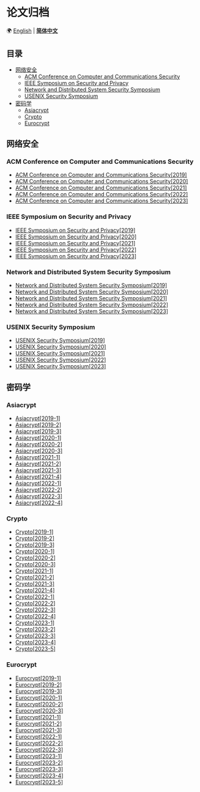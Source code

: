 # 论文归档
🌍 [English](README.md) | **[简体中文](README_zh-CN.md)**
## 目录
* [网络安全](#security)
    * [ACM Conference on Computer and Communications Security](#acm-conference-on-computer-and-communications-security)
    * [IEEE Symposium on Security and Privacy](#ieee-symposium-on-security-and-privacy)
    * [Network and Distributed System Security Symposium](#network-and-distributed-system-security-symposium)
    * [USENIX Security Symposium](#usenix-security-symposium)
* [密码学](#cryptography)
    * [Asiacrypt](#asiacrypt)
    * [Crypto](#crypto)
    * [Eurocrypt](#eurocrypt)
## 网络安全
### ACM Conference on Computer and Communications Security
* [ACM Conference on Computer and Communications Security[2019]](docs/zh-CN/ACM%20Conference%20on%20Computer%20and%20Communications%20Security/ACM%20Conference%20on%20Computer%20and%20Communications%20Security[2019].md)
* [ACM Conference on Computer and Communications Security[2020]](docs/zh-CN/ACM%20Conference%20on%20Computer%20and%20Communications%20Security/ACM%20Conference%20on%20Computer%20and%20Communications%20Security[2020].md)
* [ACM Conference on Computer and Communications Security[2021]](docs/zh-CN/ACM%20Conference%20on%20Computer%20and%20Communications%20Security/ACM%20Conference%20on%20Computer%20and%20Communications%20Security[2021].md)
* [ACM Conference on Computer and Communications Security[2022]](docs/zh-CN/ACM%20Conference%20on%20Computer%20and%20Communications%20Security/ACM%20Conference%20on%20Computer%20and%20Communications%20Security[2022].md)
* [ACM Conference on Computer and Communications Security[2023]](docs/zh-CN/ACM%20Conference%20on%20Computer%20and%20Communications%20Security/ACM%20Conference%20on%20Computer%20and%20Communications%20Security[2023].md)
### IEEE Symposium on Security and Privacy
* [IEEE Symposium on Security and Privacy[2019]](docs/zh-CN/IEEE%20Symposium%20on%20Security%20and%20Privacy/IEEE%20Symposium%20on%20Security%20and%20Privacy[2019].md)
* [IEEE Symposium on Security and Privacy[2020]](docs/zh-CN/IEEE%20Symposium%20on%20Security%20and%20Privacy/IEEE%20Symposium%20on%20Security%20and%20Privacy[2020].md)
* [IEEE Symposium on Security and Privacy[2021]](docs/zh-CN/IEEE%20Symposium%20on%20Security%20and%20Privacy/IEEE%20Symposium%20on%20Security%20and%20Privacy[2021].md)
* [IEEE Symposium on Security and Privacy[2022]](docs/zh-CN/IEEE%20Symposium%20on%20Security%20and%20Privacy/IEEE%20Symposium%20on%20Security%20and%20Privacy[2022].md)
* [IEEE Symposium on Security and Privacy[2023]](docs/zh-CN/IEEE%20Symposium%20on%20Security%20and%20Privacy/IEEE%20Symposium%20on%20Security%20and%20Privacy[2023].md)
### Network and Distributed System Security Symposium
* [Network and Distributed System Security Symposium[2019]](docs/zh-CN/Network%20and%20Distributed%20System%20Security%20Symposium/Network%20and%20Distributed%20System%20Security%20Symposium[2019].md)
* [Network and Distributed System Security Symposium[2020]](docs/zh-CN/Network%20and%20Distributed%20System%20Security%20Symposium/Network%20and%20Distributed%20System%20Security%20Symposium[2020].md)
* [Network and Distributed System Security Symposium[2021]](docs/zh-CN/Network%20and%20Distributed%20System%20Security%20Symposium/Network%20and%20Distributed%20System%20Security%20Symposium[2021].md)
* [Network and Distributed System Security Symposium[2022]](docs/zh-CN/Network%20and%20Distributed%20System%20Security%20Symposium/Network%20and%20Distributed%20System%20Security%20Symposium[2022].md)
* [Network and Distributed System Security Symposium[2023]](docs/zh-CN/Network%20and%20Distributed%20System%20Security%20Symposium/Network%20and%20Distributed%20System%20Security%20Symposium[2023].md)
### USENIX Security Symposium
* [USENIX Security Symposium[2019]](docs/zh-CN/USENIX%20Security%20Symposium/USENIX%20Security%20Symposium[2019].md)
* [USENIX Security Symposium[2020]](docs/zh-CN/USENIX%20Security%20Symposium/USENIX%20Security%20Symposium[2020].md)
* [USENIX Security Symposium[2021]](docs/zh-CN/USENIX%20Security%20Symposium/USENIX%20Security%20Symposium[2021].md)
* [USENIX Security Symposium[2022]](docs/zh-CN/USENIX%20Security%20Symposium/USENIX%20Security%20Symposium[2022].md)
* [USENIX Security Symposium[2023]](docs/zh-CN/USENIX%20Security%20Symposium/USENIX%20Security%20Symposium[2023].md)
## 密码学
### Asiacrypt
* [Asiacrypt[2019-1]](docs/zh-CN/Asiacrypt/Asiacrypt[2019-1].md)
* [Asiacrypt[2019-2]](docs/zh-CN/Asiacrypt/Asiacrypt[2019-2].md)
* [Asiacrypt[2019-3]](docs/zh-CN/Asiacrypt/Asiacrypt[2019-3].md)
* [Asiacrypt[2020-1]](docs/zh-CN/Asiacrypt/Asiacrypt[2020-1].md)
* [Asiacrypt[2020-2]](docs/zh-CN/Asiacrypt/Asiacrypt[2020-2].md)
* [Asiacrypt[2020-3]](docs/zh-CN/Asiacrypt/Asiacrypt[2020-3].md)
* [Asiacrypt[2021-1]](docs/zh-CN/Asiacrypt/Asiacrypt[2021-1].md)
* [Asiacrypt[2021-2]](docs/zh-CN/Asiacrypt/Asiacrypt[2021-2].md)
* [Asiacrypt[2021-3]](docs/zh-CN/Asiacrypt/Asiacrypt[2021-3].md)
* [Asiacrypt[2021-4]](docs/zh-CN/Asiacrypt/Asiacrypt[2021-4].md)
* [Asiacrypt[2022-1]](docs/zh-CN/Asiacrypt/Asiacrypt[2022-1].md)
* [Asiacrypt[2022-2]](docs/zh-CN/Asiacrypt/Asiacrypt[2022-2].md)
* [Asiacrypt[2022-3]](docs/zh-CN/Asiacrypt/Asiacrypt[2022-3].md)
* [Asiacrypt[2022-4]](docs/zh-CN/Asiacrypt/Asiacrypt[2022-4].md)
### Crypto
* [Crypto[2019-1]](docs/zh-CN/Crypto/Crypto[2019-1].md)
* [Crypto[2019-2]](docs/zh-CN/Crypto/Crypto[2019-2].md)
* [Crypto[2019-3]](docs/zh-CN/Crypto/Crypto[2019-3].md)
* [Crypto[2020-1]](docs/zh-CN/Crypto/Crypto[2020-1].md)
* [Crypto[2020-2]](docs/zh-CN/Crypto/Crypto[2020-2].md)
* [Crypto[2020-3]](docs/zh-CN/Crypto/Crypto[2020-3].md)
* [Crypto[2021-1]](docs/zh-CN/Crypto/Crypto[2021-1].md)
* [Crypto[2021-2]](docs/zh-CN/Crypto/Crypto[2021-2].md)
* [Crypto[2021-3]](docs/zh-CN/Crypto/Crypto[2021-3].md)
* [Crypto[2021-4]](docs/zh-CN/Crypto/Crypto[2021-4].md)
* [Crypto[2022-1]](docs/zh-CN/Crypto/Crypto[2022-1].md)
* [Crypto[2022-2]](docs/zh-CN/Crypto/Crypto[2022-2].md)
* [Crypto[2022-3]](docs/zh-CN/Crypto/Crypto[2022-3].md)
* [Crypto[2022-4]](docs/zh-CN/Crypto/Crypto[2022-4].md)
* [Crypto[2023-1]](docs/zh-CN/Crypto/Crypto[2023-1].md)
* [Crypto[2023-2]](docs/zh-CN/Crypto/Crypto[2023-2].md)
* [Crypto[2023-3]](docs/zh-CN/Crypto/Crypto[2023-3].md)
* [Crypto[2023-4]](docs/zh-CN/Crypto/Crypto[2023-4].md)
* [Crypto[2023-5]](docs/zh-CN/Crypto/Crypto[2023-5].md)
### Eurocrypt
* [Eurocrypt[2019-1]](docs/zh-CN/Eurocrypt/Eurocrypt[2019-1].md)
* [Eurocrypt[2019-2]](docs/zh-CN/Eurocrypt/Eurocrypt[2019-2].md)
* [Eurocrypt[2019-3]](docs/zh-CN/Eurocrypt/Eurocrypt[2019-3].md)
* [Eurocrypt[2020-1]](docs/zh-CN/Eurocrypt/Eurocrypt[2020-1].md)
* [Eurocrypt[2020-2]](docs/zh-CN/Eurocrypt/Eurocrypt[2020-2].md)
* [Eurocrypt[2020-3]](docs/zh-CN/Eurocrypt/Eurocrypt[2020-3].md)
* [Eurocrypt[2021-1]](docs/zh-CN/Eurocrypt/Eurocrypt[2021-1].md)
* [Eurocrypt[2021-2]](docs/zh-CN/Eurocrypt/Eurocrypt[2021-2].md)
* [Eurocrypt[2021-3]](docs/zh-CN/Eurocrypt/Eurocrypt[2021-3].md)
* [Eurocrypt[2022-1]](docs/zh-CN/Eurocrypt/Eurocrypt[2022-1].md)
* [Eurocrypt[2022-2]](docs/zh-CN/Eurocrypt/Eurocrypt[2022-2].md)
* [Eurocrypt[2022-3]](docs/zh-CN/Eurocrypt/Eurocrypt[2022-3].md)
* [Eurocrypt[2023-1]](docs/zh-CN/Eurocrypt/Eurocrypt[2023-1].md)
* [Eurocrypt[2023-2]](docs/zh-CN/Eurocrypt/Eurocrypt[2023-2].md)
* [Eurocrypt[2023-3]](docs/zh-CN/Eurocrypt/Eurocrypt[2023-3].md)
* [Eurocrypt[2023-4]](docs/zh-CN/Eurocrypt/Eurocrypt[2023-4].md)
* [Eurocrypt[2023-5]](docs/zh-CN/Eurocrypt/Eurocrypt[2023-5].md)
